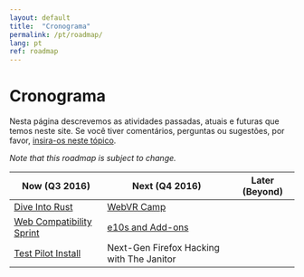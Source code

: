 ```yaml
---
layout: default
title:  "Cronograma"
permalink: /pt/roadmap/
lang: pt
ref: roadmap
---
```


# Cronograma

Nesta página descrevemos as atividades passadas, atuais e futuras que temos neste site. Se você tiver comentários, perguntas ou sugestões, por favor, [insira-os neste tópico](https://discourse.mozilla-community.org/t/activate-mozilla-roadmap/10068).

*Note that this roadmap is subject to change.*

| Now (Q3 2016)  | Next (Q4 2016)   | Later (Beyond) |
| --- | --- | --- |
| [Dive Into Rust](https://activate.mozilla.community/pt/developer-engagement/rust-hack/) | [WebVR Camp](https://activate.mozilla.community/developer-engagement/pt/webvr-camp/) |     |
| [Web Compatibility Sprint](https://activate.mozilla.community/pt/developer-engagement/webcompat-sprint/) | [e10s and Add-ons](https://activate.mozilla.community/pt/experiments/e10s-addons/) |     |
| [Test Pilot Install](https://activate.mozilla.community/pt/experiments/test-pilot/) | Next-Gen Firefox Hacking with The Janitor |     |

